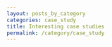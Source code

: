 ```yaml
---
layout: posts_by_category
categories: case_study
title: Interesting case studies
permalink: /category/case_study
---
```

